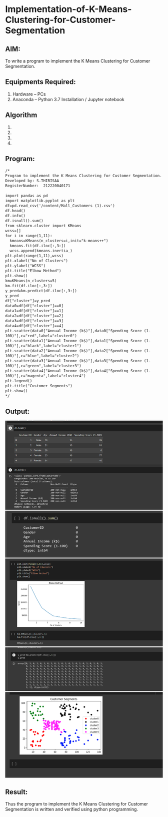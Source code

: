 # Implementation-of-K-Means-Clustering-for-Customer-Segmentation

## AIM:
To write a program to implement the K Means Clustering for Customer Segmentation.

## Equipments Required:
1. Hardware – PCs
2. Anaconda – Python 3.7 Installation / Jupyter notebook

## Algorithm
1. 
2. 
3. 
4. 

## Program:
```
/*
Program to implement the K Means Clustering for Customer Segmentation.
Developed by: S.THIRISAA
RegisterNumber:  212220040171

import pandas as pd
import matplotlib.pyplot as plt 
df=pd.read_csv('/content/Mall_Customers (1).csv')
df.head()
df.info()
df.isnull().sum()
from sklearn.cluster import KMeans
wcss=[]
for i in range(1,11):
  kmeans=KMeans(n_clusters=i,init="k-means++")
  kmeans.fit(df.iloc[:,3:])
  wcss.append(kmeans.inertia_)
plt.plot(range(1,11),wcss)
plt.xlabel("No of Clusters")
plt.ylabel("WCSS")
plt.title("Elbow Method")
plt.show()
km=KMeans(n_clusters=5)
km.fit(df.iloc[:,3:])
y_pred=km.predict(df.iloc[:,3:])
y_pred
df["cluster"]=y_pred
data0=df[df["cluster"]==0]
data1=df[df["cluster"]==1]
data2=df[df["cluster"]==2]
data3=df[df["cluster"]==3]
data4=df[df["cluster"]==4]
plt.scatter(data0["Annual Income (k$)"],data0["Spending Score (1-100)"],c="red",label="cluster0")
plt.scatter(data1["Annual Income (k$)"],data1["Spending Score (1-100)"],c="black",label="cluster1")
plt.scatter(data2["Annual Income (k$)"],data2["Spending Score (1-100)"],c="blue",label="cluster2")
plt.scatter(data3["Annual Income (k$)"],data3["Spending Score (1-100)"],c="green",label="cluster3")
plt.scatter(data4["Annual Income (k$)"],data4["Spending Score (1-100)"],c="magenta",label="cluster4")
plt.legend()
plt.title("Customer Segments")
plt.show()
*/
```

## Output:
![head](op81.png)
![null](op82.png)
![graph](op83.png)
![predict](op84.png)
![graph](op85.png)


## Result:
Thus the program to implement the K Means Clustering for Customer Segmentation is written and verified using python programming.
